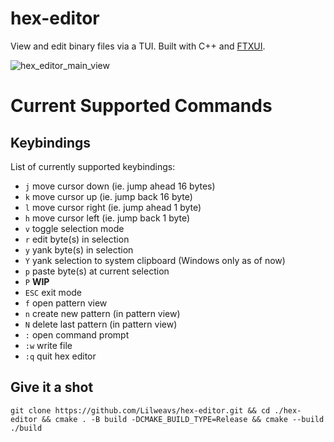 # hex-editor
View and edit binary files via a TUI. Built with C++ and [FTXUI](https://github.com/ArthurSonzogni/FTXUI).

![hex_editor_main_view](https://github.com/Lilweavs/hex-editor/assets/35853304/8c8eac67-8155-40fc-bd40-8311c3507898)

# Current Supported Commands
## Keybindings
List of currently supported keybindings:
  -  `j` move cursor down (ie. jump ahead 16 bytes)
  -  `k` move cursor up (ie. jump back 16 byte)
  -  `l` move cursor right (ie. jump ahead 1 byte)
  -  `h` move cursor left (ie. jump back 1 byte)
  -  `v` toggle selection mode
  -  `r` edit byte(s) in selection
  -  `y` yank byte(s) in selection
  -  `Y` yank selection to system clipboard (Windows only as of now)
  -  `p` paste byte(s) at current selection
  -  `P` **WIP**
  -  `ESC` exit mode
  -  `f` open pattern view
  -  `n` create new pattern (in pattern view) 
  -  `N` delete last pattern (in pattern view)
  -  `:` open command prompt
  -  `:w` write file
  -  `:q` quit hex editor
    
## Give it a shot
`git clone https://github.com/Lilweavs/hex-editor.git && cd ./hex-editor && cmake . -B build -DCMAKE_BUILD_TYPE=Release && cmake --build ./build`
